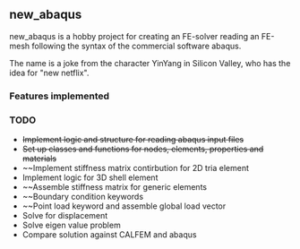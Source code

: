 ## new_abaqus
new_abaqus is a hobby project for creating an FE-solver reading an FE-mesh following the syntax of the commercial software abaqus. 

The name is a joke from the character YinYang in Silicon Valley, who has the idea for "new netflix".

### Features implemented


   
### TODO
- ~~Implement logic and structure for reading abaqus input files~~
- ~~Set up classes and functions for nodes, elements, properties and materials~~
- ~~Implement stiffness matrix contirbution for 2D tria element
- Implement logic for 3D shell element
- ~~Assemble stiffness matrix for generic elements
- ~~Boundary condition keywords
- ~~Point load keyword and assemble global load vector
- Solve for displacement
- Solve eigen value problem
- Compare solution against CALFEM and abaqus



